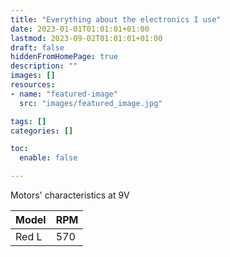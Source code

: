 ```yaml
---
title: "Everything about the electronics I use"
date: 2023-01-01T01:01:01+01:00
lastmod: 2023-09-02T01:01:01+01:00
draft: false
hiddenFromHomePage: true
description: ""
images: []
resources:
- name: "featured-image"
  src: "images/featured_image.jpg"

tags: []
categories: []

toc:
  enable: false

---
```


Motors' characteristics at 9V

| Model | RPM |
|-------|-----|
|Red L|570|
